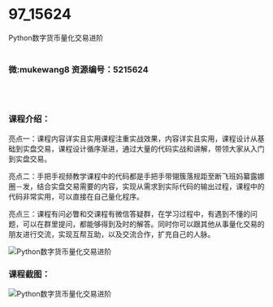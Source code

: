 # 97_15624
Python数字货币量化交易进阶
<br/></br>
<h3>微:mukewang8 资源编号：5215624</h3>
<br/></br>
<h3>课程介绍：</h3>
<p>亮点一：课程内容详实且实用课程注重实战效果，内容详实且实用，课程设计从基础到实盘交易，课程设计循序渐进，通过大量的代码实战和讲解，带领大家从入门到实盘交易。</p>
<p>亮点二：手把手视频教学课程中的代码都是手把手带翎簇落规距至断飞班妈纂露娜圈－发，结合实盘交易需要的内容，实现从需求到实际代码的输出过程，课程中的代码非常实用，可以直接在自己量化程序。</p>
<p>亮点三：课程有问必瞥和交课程有微信答疑群，在学习过程中，有遇到不懂的问题，可以在群里提问，都能够得到及时的解答。同时你可以跟其他从事量化交易的朋友进行交流，实现互帮互助，以及交流合作，扩充自己的人脉。</p>
<p><img src="https://www.ko996.com/wp-content/uploads/img/2020/10/2-30-300x138.png" alt="Python数字货币量化交易进阶"></p>
<div class="info-desc">
<h3>课程截图：</h3>
<p><img src="https://www.ko996.com/wp-content/uploads/img/2020/10/1-34.png" alt="Python数字货币量化交易进阶"></p>


			
</div>
